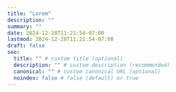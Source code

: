 ```yaml
---
title: "Lorem"
description: ""
summary: ""
date: 2024-12-28T11:21:54-07:00
lastmod: 2024-12-28T11:21:54-07:00
draft: false
seo:
  title: "" # custom title (optional)
  description: "" # custom description (recommended)
  canonical: "" # custom canonical URL (optional)
  noindex: false # false (default) or true
---
```

